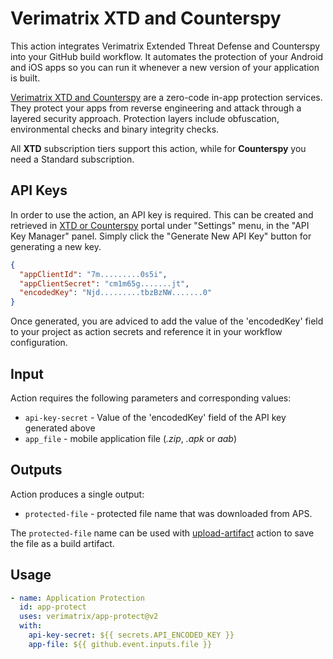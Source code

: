 # Verimatrix XTD and Counterspy

This action integrates Verimatrix Extended Threat Defense and Counterspy into your GitHub build workflow. It automates
the protection of your Android and iOS apps so you can run it whenever a new version
of your application is built.

[Verimatrix XTD and Counterspy](https://portal.platform.verimatrixcloud.net/) are a zero-code in-app protection services. They protect your apps from
reverse engineering and attack through a layered security approach. Protection layers include
obfuscation, environmental checks and binary integrity checks.

All **XTD** subscription tiers support this action, while for **Counterspy** you need a Standard subscription.

## API Keys

In order to use the action, an API key is required. This can be created and retrieved in [XTD or Counterspy](https://portal.platform.verimatrixcloud.net/)
portal under "Settings" menu, in the "API Key Manager" panel. Simply click the "Generate New API Key" button for generating a new key.

```json
{
  "appClientId": "7m.........0s5i",
  "appClientSecret": "cm1m65g.......jt",
  "encodedKey": "Njd.........tbzBzNW.......0"
}
```

Once generated, you are adviced to add the value of the 'encodedKey' field to your project as action secrets and reference it in your workflow configuration.

## Input

Action requires the following parameters and corresponding values:

- `api-key-secret` - Value of the 'encodedKey' field of the API key generated above
- `app_file` - mobile application file (_.zip_, _.apk_ or _aab_)

## Outputs

Action produces a single output:

- `protected-file` - protected file name that was downloaded from APS.

The `protected-file` name can be used with [upload-artifact](https://github.com/actions/upload-artifact) action
to save the file as a build artifact.

## Usage

```yaml
- name: Application Protection
  id: app-protect
  uses: verimatrix/app-protect@v2
  with:
    api-key-secret: ${{ secrets.API_ENCODED_KEY }}
    app-file: ${{ github.event.inputs.file }}
```

